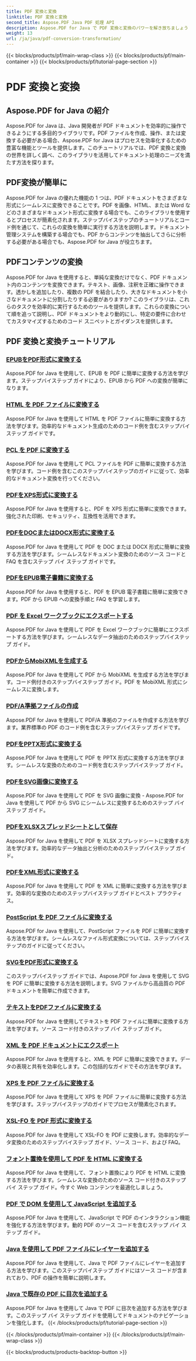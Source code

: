 ```yaml
---
title: PDF 変換と変換
linktitle: PDF 変換と変換
second_title: Aspose.PDF Java PDF 処理 API
description: Aspose.PDF for Java で PDF 変換と変換のパワーを解き放ちましょう - 開発者向けの包括的なチュートリアル。今すぐ PDF 処理スキルを強化しましょう!
weight: 13
url: /ja/java/pdf-conversion-transformation/
---
```


{{< blocks/products/pf/main-wrap-class >}}
{{< blocks/products/pf/main-container >}}
{{< blocks/products/pf/tutorial-page-section >}}

# PDF 変換と変換


## Aspose.PDF for Java の紹介

Aspose.PDF for Java は、Java 開発者が PDF ドキュメントを効率的に操作できるようにする多目的ライブラリです。PDF ファイルを作成、操作、または変換する必要がある場合、Aspose.PDF for Java はプロセスを効率化するための豊富な機能とツールを提供します。このチュートリアルでは、PDF 変換と変換の世界を詳しく調べ、このライブラリを活用してドキュメント処理のニーズを満たす方法を探ります。

## PDF変換が簡単に

Aspose.PDF for Java の優れた機能の 1 つは、PDF ドキュメントをさまざまな形式にシームレスに変換できることです。PDF を画像、HTML、または Word などのさまざまなドキュメント形式に変換する場合でも、このライブラリを使用するとプロセスが簡素化されます。ステップバイステップのチュートリアルとコード例を通じて、これらの変換を簡単に実行する方法を説明します。ドキュメント管理システムを構築する場合でも、PDF からコンテンツを抽出してさらに分析する必要がある場合でも、Aspose.PDF for Java が役立ちます。

## PDFコンテンツの変換

Aspose.PDF for Java を使用すると、単純な変換だけでなく、PDF ドキュメント内のコンテンツを変換できます。テキスト、画像、注釈を正確に操作できます。透かしを追加したり、複数の PDF を結合したり、大きなドキュメントを小さなドキュメントに分割したりする必要がありますか? このライブラリは、これらのタスクを効率的に実行するためのツールを提供します。これらの変換について順を追って説明し、PDF ドキュメントをより動的にし、特定の要件に合わせてカスタマイズするためのコード スニペットとガイダンスを提供します。

## PDF 変換と変換チュートリアル
### [EPUBをPDF形式に変換する](./convert-epub-to-pdf-format/)
Aspose.PDF for Java を使用して、EPUB を PDF に簡単に変換する方法を学びます。ステップバイステップ ガイドにより、EPUB から PDF への変換が簡単になります。
### [HTML を PDF ファイルに変換する](./convert-html-to-pdf-files/)
Aspose.PDF for Java を使用して HTML を PDF ファイルに簡単に変換する方法を学びます。効率的なドキュメント生成のためのコード例を含むステップバイステップ ガイドです。
### [PCL を PDF に変換する](./transform-pcl-to-pdfs/)
Aspose.PDF for Java を使用して PCL ファイルを PDF に簡単に変換する方法を学びます。コード例を含むこのステップバイステップのガイドに従って、効率的なドキュメント変換を行ってください。
### [PDFをXPS形式に変換する](./convert-pdfs-to-xps-format/)
Aspose.PDF for Java を使用すると、PDF を XPS 形式に簡単に変換できます。強化された印刷、セキュリティ、互換性を活用できます。
### [PDFをDOCまたはDOCX形式に変換する](./change-pdfs-to-doc-or-docx-format/)
Aspose.PDF for Java を使用して PDF を DOC または DOCX 形式に簡単に変換する方法を学びます。シームレスなドキュメント変換のためのソース コードと FAQ を含むステップ バイ ステップ ガイドです。
### [PDFをEPUB電子書籍に変換する](./convert-pdfs-to-epub-ebooks/)
Aspose.PDF for Java を使用すると、PDF を EPUB 電子書籍に簡単に変換できます。PDF から EPUB への変換手順と FAQ を学習します。
### [PDF を Excel ワークブックにエクスポートする](./export-pdfs-to-excel-workbooks/)
Aspose.PDF for Java を使用して PDF を Excel ワークブックに簡単にエクスポートする方法を学びます。シームレスなデータ抽出のためのステップバイステップ ガイド。
### [PDFからMobiXMLを生成する](./generate-mobixml-from-pdfs/)
Aspose.PDF for Java を使用して PDF から MobiXML を生成する方法を学びます。コード例付きのステップバイステップ ガイド。PDF を MobiXML 形式にシームレスに変換します。
### [PDF/A準拠ファイルの作成](./create-pdfa-compliant-files/)
Aspose.PDF for Java を使用して PDF/A 準拠のファイルを作成する方法を学びます。業界標準の PDF のコード例を含むステップバイステップ ガイドです。
### [PDFをPPTX形式に変換する](./convert-pdfs-to-pptx-format/)
Aspose.PDF for Java を使用して PDF を PPTX 形式に変換する方法を学びます。シームレスな変換のためのコード例を含むステップバイステップ ガイド。
### [PDFをSVG画像に変換する](./convert-pdfs-to-svg-images/)
Aspose.PDF for Java を使用して PDF を SVG 画像に変換 - Aspose.PDF for Java を使用して PDF から SVG にシームレスに変換するためのステップ バイ ステップ ガイド。
### [PDFをXLSXスプレッドシートとして保存](./save-pdfs-as-xlsx-spreadsheets/)
Aspose.PDF for Java を使用して PDF を XLSX スプレッドシートに変換する方法を学びます。効率的なデータ抽出と分析のためのステップバイステップ ガイド。
### [PDFをXML形式に変換する](./convert-pdfs-to-xml-format/)
Aspose.PDF for Java を使用して PDF を XML に簡単に変換する方法を学びます。効率的な変換のためのステップバイステップ ガイドとベスト プラクティス。
### [PostScript を PDF ファイルに変換する](./turn-postscript-into-pdf-files/)
Aspose.PDF for Java を使用して、PostScript ファイルを PDF に簡単に変換する方法を学びます。シームレスなファイル形式変換については、ステップバイステップのガイドに従ってください。
### [SVGをPDF形式に変換する](./convert-svg-to-pdf-format/)
このステップバイステップ ガイドでは、Aspose.PDF for Java を使用して SVG を PDF に簡単に変換する方法を説明します。SVG ファイルから高品質の PDF ドキュメントを簡単に作成できます。
### [テキストをPDFファイルに変換する](./change-text-to-pdf-files/)
Aspose.PDF for Java を使用してテキストを PDF ファイルに簡単に変換する方法を学びます。ソース コード付きのステップ バイ ステップ ガイド。
### [XML を PDF ドキュメントにエクスポート](./export-xml-to-pdf-documents/)
Aspose.PDF for Java を使用すると、XML を PDF に簡単に変換できます。データの表現と共有を効率化します。この包括的なガイドでその方法を学びます。
### [XPS を PDF ファイルに変換する](./convert-xps-to-pdf-files/)
Aspose.PDF for Java を使用して XPS を PDF ファイルに簡単に変換する方法を学びます。ステップバイステップのガイドでプロセスが簡素化されます。
### [XSL-FO を PDF 形式に変換する](./transform-xsl-fo-to-pdf-format/)
Aspose.PDF for Java を使用して XSL-FO を PDF に変換します。効率的なデータ変換のためのステップバイステップ ガイド、ソース コード、および FAQ。
### [フォント置換を使用して PDF を HTML に変換する](./convert-pdf-to-html-with-font-substitution/)
Aspose.PDF for Java を使用して、フォント置換により PDF を HTML に変換する方法を学びます。シームレスな変換のためのソース コード付きのステップ バイ ステップ ガイド。今すぐ Web コンテンツを最適化しましょう。
### [PDF で DOM を使用して JavaScript を追加する](./adding-javascript-using-dom-in-pdf/)
Aspose.PDF for Java を使用して、JavaScript で PDF のインタラクション機能を強化する方法を学びます。動的 PDF のソース コードを含むステップ バイ ステップ ガイド。
### [Java を使用して PDF ファイルにレイヤーを追加する](./add-layers-to-pdf-file-using-java/)
Aspose.PDF for Java を使用して、Java で PDF ファイルにレイヤーを追加する方法を学びます。このステップバイステップ ガイドにはソース コードが含まれており、PDF の操作を簡単に説明します。
### [Java で既存の PDF に目次を追加する](./add-table-of-contents-to-existing-pdf-in-java/)
Aspose.PDF for Java を使用して Java で PDF に目次を追加する方法を学びます。このステップ バイ ステップ ガイドを使用してドキュメントのナビゲーションを強化します。
{{< /blocks/products/pf/tutorial-page-section >}}

{{< /blocks/products/pf/main-container >}}
{{< /blocks/products/pf/main-wrap-class >}}

{{< blocks/products/products-backtop-button >}}
